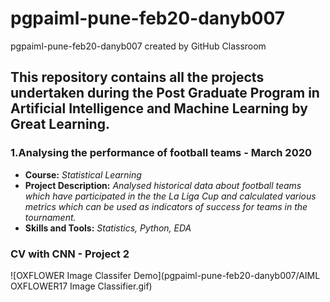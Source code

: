 # pgpaiml-pune-feb20-danyb007
pgpaiml-pune-feb20-danyb007 created by GitHub Classroom
## This repository contains all the projects undertaken during the Post Graduate Program in Artificial Intelligence and Machine Learning by Great Learning.

### 1.Analysing the performance of football teams - March 2020
* **Course:** *Statistical Learning*
* **Project Description:** *Analysed historical data about football teams which have participated in the the La Liga Cup and calculated various metrics which can be used as indicators of success for teams in the tournament.*
* **Skills and Tools:** *Statistics, Python, EDA*


### CV with CNN - Project 2
![OXFLOWER Image Classifer Demo](pgpaiml-pune-feb20-danyb007/AIML OXFLOWER17 Image Classifier.gif)

